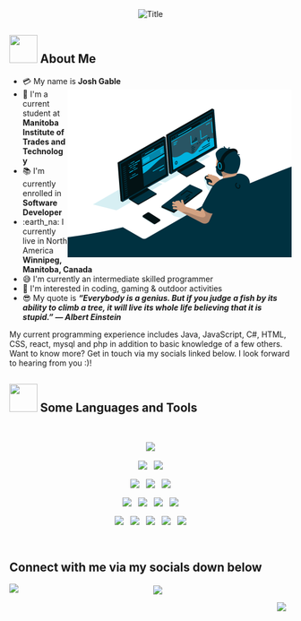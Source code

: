 <div align="center">
  <img src="http://readme-typing-svg.herokuapp.com?font=Architects+Daughter&size=26&pause=1000&center=true&width=435&lines=Josh+Gable" alt="Title" /></img>
</div>

## <img src="https://raw.githubusercontent.com/nixin72/nixin72/master/wave.gif" width="50px" height="50px"></img> About Me

- :credit_card: My name is **Josh Gable** <img src="./assets/coding.gif" width="400" align="right"/>
- :school: I'm a current student at **Manitoba Institute of Trades and Technology**
- :books: I'm currently enrolled in **Software Developer**
- :earth_na: I currently live in North America **Winnipeg, Manitoba, Canada**
- :sweat_smile: I'm currently an intermediate skilled programmer 
- :monocle_face: I'm interested in coding, gaming & outdoor activities
- :sunglasses: My quote is **_“Everybody is a genius. But if you judge a fish by its ability to climb a tree, it will live its whole life believing that it is stupid.” — Albert Einstein_**

My current programming experience includes Java, JavaScript, C#, HTML, CSS, react, mysql and php in addition to basic knowledge of a few others. Want to know more? Get in touch via my socials linked below.
I look forward to hearing from you :)!

## <img src="https://media2.giphy.com/media/QssGEmpkyEOhBCb7e1/giphy.gif?cid=ecf05e47a0n3gi1bfqntqmob8g9aid1oyj2wr3ds3mg700bl&rid=giphy.gif" width="50px" height="50px"> Some Languages and Tools

<br>

<p  align="center">

<img src="https://img.shields.io/badge/HTML5-E34F26?style=for-the-badge&logo=html5&logoColor=white" height="25"/>
  </p>
  
<p  align="center">

<img src="https://img.shields.io/badge/C%23-239120?style=for-the-badge&logo=c-sharp&logoColor=white" height="25"/>  
  &nbsp;
<img src="https://img.shields.io/badge/CSS3-1572B6?style=for-the-badge&logo=css3&logoColor=white" height="25"/>
  </p>
  
  <p  align="center">

<img src="https://img.shields.io/badge/JavaScript-323330?style=for-the-badge&logo=javascript&logoColor=F7DF1E" height="25"/>
  &nbsp;
<img src="	https://img.shields.io/badge/Python-FFD43B?style=for-the-badge&logo=python&logoColor=blue" height="25"/>
  &nbsp;
<img src="https://img.shields.io/badge/redis-CC0000.svg?&style=for-the-badge&logo=redis&logoColor=white" height="25"/>  
 </p>
 
 <p  align="center">

<img src="https://img.shields.io/badge/React-20232A?style=for-the-badge&logo=react&logoColor=61DAFB" height="25">
  &nbsp;

<img src="https://img.shields.io/badge/Apache-D22128?style=for-the-badge&logo=Apache&logoColor=white" height="25">
&nbsp;
  
  <img src="https://img.shields.io/badge/MySQL-005C84?style=for-the-badge&logo=mysql&logoColor=white" height="25">
&nbsp;
  
<img src="https://img.shields.io/badge/MongoDB-4EA94B?style=for-the-badge&logo=mongodb&logoColor=white" height="25">
</p>
<p align="center">

  <img src="https://img.shields.io/badge/Amazon_AWS-FF9900?style=for-the-badge&logo=amazonaws&logoColor=white" height="25">
&nbsp;
    <img src="https://img.shields.io/badge/Cloudflare-F38020?style=for-the-badge&logo=Cloudflare&logoColor=white" height="25">
&nbsp;
    <img src="https://img.shields.io/badge/Google_Cloud-4285F4?style=for-the-badge&logo=google-cloud&logoColor=white" height="25">
&nbsp;
  <img src="https://img.shields.io/badge/microsoft%20azure-0089D6?style=for-the-badge&logo=microsoft-azure&logoColor=white" height="25">
&nbsp;
  <img src="https://img.shields.io/badge/Visual_Studio_Code-0078D4?style=for-the-badge&logo=visual%20studio%20code&logoColor=white" height="25">

</p>
<br>

##  Connect with me via my socials down below

<div align="center">
  <a href="mailto:josh@gable.tech" >
    <img align="left" width="26px" src="https://www.freeiconspng.com/thumbs/email-icon/email-icon--clipart-best-22.png" />
  </a> 
  
  <a href=
  "https://www.linkedin.com/in/joshuagable/" 
  target="_blank">
    <img align="center" 
    width="24px" 
    src="https://icons-for-free.com/iconfiles/png/512/linkedin+original+icon-1320194901310004124.png"/>
  </a> 
  
  <a href="https://github.com/jgable01" target="_blank">
    <img align="right" 
    width="26px" 
    src=
    "https://github.githubassets.com/images/modules/logos_page/GitHub-Mark.png"/>
  </a> 
</div>

